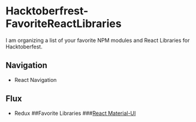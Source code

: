 # Hacktoberfrest-FavoriteReactLibraries
I am organizing a list of your favorite NPM modules and React Libraries for Hacktoberfest.

## Navigation
 - React Navigation
## Flux
 - Redux 
##Favorite Libraries
###[React Material-UI](https://material-ui.com/)

